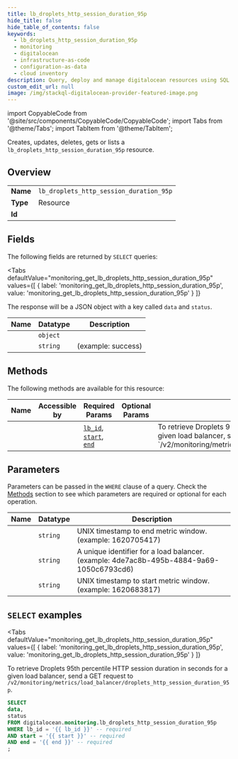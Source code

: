 ```yaml
--- 
title: lb_droplets_http_session_duration_95p
hide_title: false
hide_table_of_contents: false
keywords:
  - lb_droplets_http_session_duration_95p
  - monitoring
  - digitalocean
  - infrastructure-as-code
  - configuration-as-data
  - cloud inventory
description: Query, deploy and manage digitalocean resources using SQL
custom_edit_url: null
image: /img/stackql-digitalocean-provider-featured-image.png
---
```


import CopyableCode from '@site/src/components/CopyableCode/CopyableCode';
import Tabs from '@theme/Tabs';
import TabItem from '@theme/TabItem';

Creates, updates, deletes, gets or lists a <code>lb_droplets_http_session_duration_95p</code> resource.

## Overview
<table><tbody>
<tr><td><b>Name</b></td><td><code>lb_droplets_http_session_duration_95p</code></td></tr>
<tr><td><b>Type</b></td><td>Resource</td></tr>
<tr><td><b>Id</b></td><td><CopyableCode code="digitalocean.monitoring.lb_droplets_http_session_duration_95p" /></td></tr>
</tbody></table>

## Fields

The following fields are returned by `SELECT` queries:

<Tabs
    defaultValue="monitoring_get_lb_droplets_http_session_duration_95p"
    values={[
        { label: 'monitoring_get_lb_droplets_http_session_duration_95p', value: 'monitoring_get_lb_droplets_http_session_duration_95p' }
    ]}
>
<TabItem value="monitoring_get_lb_droplets_http_session_duration_95p">

The response will be a JSON object with a key called `data` and `status`.

<table>
<thead>
    <tr>
    <th>Name</th>
    <th>Datatype</th>
    <th>Description</th>
    </tr>
</thead>
<tbody>
<tr>
    <td><CopyableCode code="data" /></td>
    <td><code>object</code></td>
    <td></td>
</tr>
<tr>
    <td><CopyableCode code="status" /></td>
    <td><code>string</code></td>
    <td> (example: success)</td>
</tr>
</tbody>
</table>
</TabItem>
</Tabs>

## Methods

The following methods are available for this resource:

<table>
<thead>
    <tr>
    <th>Name</th>
    <th>Accessible by</th>
    <th>Required Params</th>
    <th>Optional Params</th>
    <th>Description</th>
    </tr>
</thead>
<tbody>
<tr>
    <td><a href="#monitoring_get_lb_droplets_http_session_duration_95p"><CopyableCode code="monitoring_get_lb_droplets_http_session_duration_95p" /></a></td>
    <td><CopyableCode code="select" /></td>
    <td><a href="#parameter-lb_id"><code>lb_id</code></a>, <a href="#parameter-start"><code>start</code></a>, <a href="#parameter-end"><code>end</code></a></td>
    <td></td>
    <td>To retrieve Droplets 95th percentile HTTP session duration in seconds for a given load balancer, send a GET request to `/v2/monitoring/metrics/load_balancer/droplets_http_session_duration_95p`.</td>
</tr>
</tbody>
</table>

## Parameters

Parameters can be passed in the `WHERE` clause of a query. Check the [Methods](#methods) section to see which parameters are required or optional for each operation.

<table>
<thead>
    <tr>
    <th>Name</th>
    <th>Datatype</th>
    <th>Description</th>
    </tr>
</thead>
<tbody>
<tr id="parameter-end">
    <td><CopyableCode code="end" /></td>
    <td><code>string</code></td>
    <td>UNIX timestamp to end metric window. (example: 1620705417)</td>
</tr>
<tr id="parameter-lb_id">
    <td><CopyableCode code="lb_id" /></td>
    <td><code>string</code></td>
    <td>A unique identifier for a load balancer. (example: 4de7ac8b-495b-4884-9a69-1050c6793cd6)</td>
</tr>
<tr id="parameter-start">
    <td><CopyableCode code="start" /></td>
    <td><code>string</code></td>
    <td>UNIX timestamp to start metric window. (example: 1620683817)</td>
</tr>
</tbody>
</table>

## `SELECT` examples

<Tabs
    defaultValue="monitoring_get_lb_droplets_http_session_duration_95p"
    values={[
        { label: 'monitoring_get_lb_droplets_http_session_duration_95p', value: 'monitoring_get_lb_droplets_http_session_duration_95p' }
    ]}
>
<TabItem value="monitoring_get_lb_droplets_http_session_duration_95p">

To retrieve Droplets 95th percentile HTTP session duration in seconds for a given load balancer, send a GET request to `/v2/monitoring/metrics/load_balancer/droplets_http_session_duration_95p`.

```sql
SELECT
data,
status
FROM digitalocean.monitoring.lb_droplets_http_session_duration_95p
WHERE lb_id = '{{ lb_id }}' -- required
AND start = '{{ start }}' -- required
AND end = '{{ end }}' -- required
;
```
</TabItem>
</Tabs>
